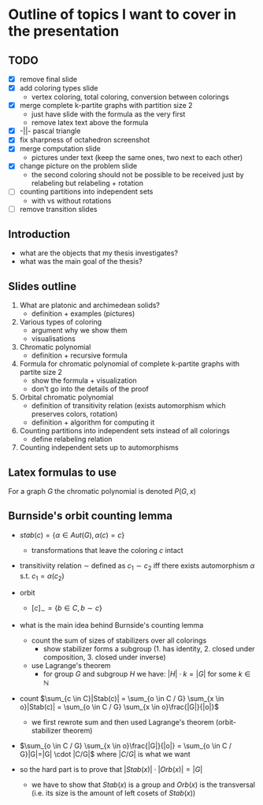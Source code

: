 # Outline of topics I want to cover in the presentation

## TODO

- [x] remove final slide
- [x] add coloring types slide
  - vertex coloring, total coloring, conversion between colorings
- [x] merge complete k-partite graphs with partition size 2
  - just have slide with the formula as the very first
  - remove latex text above the formula
- [x] -||- pascal triangle
- [x] fix sharpness of octahedron screenshot
- [x] merge computation slide
  - pictures under text (keep the same ones, two next to each other)
- [x] change picture on the problem slide
  - the second coloring should not be possible to be received just by relabeling but relabeling + rotation
- [ ] counting partitions into independent sets
  - with vs without rotations
- [ ] remove transition slides

## Introduction

- what are the objects that my thesis investigates?
- what was the main goal of the thesis?

## Slides outline

1. What are platonic and archimedean solids?
   - definition + examples (pictures)
2. Various types of coloring
   - argument why we show them
   - visualisations
3. Chromatic polynomial
   -  definition + recursive formula
4. Formula for chromatic polynomial of complete k-partite graphs with partite size 2
   - show the formula + visualization
   - don't go into the details of the proof
5. Orbital chromatic polynomial
   - definition of transitivity relation (exists automorphism which preserves colors, rotation)
   - definition + algorithm for computing it
6. Counting partitions into independent sets instead of all colorings
   - define relabeling relation
7. Counting independent sets up to automorphisms

## Latex formulas to use

For a graph $G$ the chromatic polynomial is denoted $P(G,x)$

## Burnside's orbit counting lemma

- $stab(c) = \{ \alpha \in Aut(G) , \alpha(c) = c\}$
  - transformations that leave the coloring $c$ intact

- transitiviity relation $\sim$ defined as $c_1 \sim c_2$ iff there exists automorphism $\alpha$ s.t. $c_1 = \alpha(c_2)$

- orbit
  - $[c]_\sim = \{b \in C, b \sim c\}$

- what is the main idea behind Burnside's counting lemma
  - count the sum of sizes of stabilizers over all colorings
    - show stabilizer forms a subgroup (1. has identity, 2. closed under composition, 3. closed under inverse)
  - use Lagrange's theorem
    - for group $G$ and subgroup $H$ we have: $|H| \cdot k = |G|$ for some $k \in \mathbb{N}$

- count $\sum_{c \in C}|Stab(c)| = \sum_{o \in C / G} \sum_{x \in o}|Stab(c)| = \sum_{o \in C / G} \sum_{x \in o}\frac{|G|}{|o|}$
  - we first rewrote sum and then used Lagrange's theorem (orbit-stabilizer theorem)
- $\sum_{o \in C / G} \sum_{x \in o}\frac{|G|}{|o|} = \sum_{o \in C / G}|G|=|G| \cdot |C/G|$ where $|C/G|$ is what we want

- so the hard part is to prove that $|Stab(x)| \cdot |Orb(x)| = |G|$
  - we have to show that $Stab(x)$ is a group and $Orb(x)$ is the transversal (i.e. its size is the amount of left cosets of $Stab(x)$)